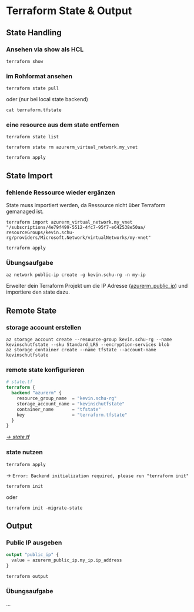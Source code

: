 # Terraform State & Output

## State Handling
### Ansehen via show als HCL
```shell
terraform show
```
### im Rohformat ansehen

```shell
terraform state pull
```
oder (nur bei local state backend)
```shell
cat terraform.tfstate
```

### eine resource aus dem state entfernen
```shell
terraform state list
```
```shell
terraform state rm azurerm_virtual_network.my_vnet
```
```shell
terraform apply
```



## State Import
### fehlende Ressource wieder ergänzen
State muss importiert werden, da Ressource nicht über Terraform gemanaged ist.
```shell
terraform import azurerm_virtual_network.my_vnet "/subscriptions/4e79f499-5512-4fc7-95f7-e642538e50aa/
resourceGroups/kevin.schu-rg/providers/Microsoft.Network/virtualNetworks/my-vnet"
```
```shell
terraform apply
```
### Übungsaufgabe
```shell
az network public-ip create -g kevin.schu-rg -n my-ip
```
Erweiter dein Terraform Projekt um die IP Adresse ([azurerm_public_ip](https://registry.terraform.io/providers/hashicorp/azurerm/latest/docs/resources/public_ip)) und importiere den state dazu.



## Remote State
### storage account erstellen
```shell
az storage account create --resource-group kevin.schu-rg --name kevinschutfstate --sku Standard_LRS --encryption-services blob
az storage container create --name tfstate --account-name kevinschutfstate
```

### remote state konfigurieren
```terraform
# state.tf
terraform {
  backend "azurerm" {
    resource_group_name  = "kevin.schu-rg"
    storage_account_name = "kevinschutfstate"
    container_name       = "tfstate"
    key                  = "terraform.tfstate"
  }
}
```
_[-> state.tf](state.tf)_

### state nutzen
```shell
terraform apply
```
-> `Error: Backend initialization required, please run "terraform init"`

```shell
terraform init
```
oder
```shell
terraform init -migrate-state
```



## Output

### Public IP ausgeben
```terraform
output "public_ip" {
  value = azurerm_public_ip.my_ip.ip_address
}
```
```shell
terraform output
```

### Übungsaufgabe
...